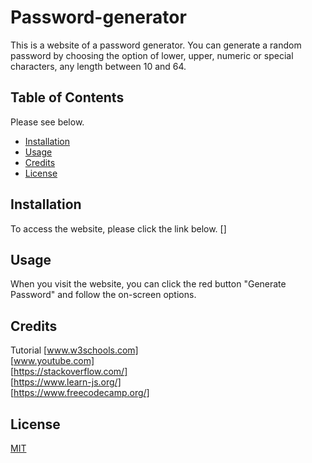 # Password-generator


This is a website of a password generator. You can generate a random password by choosing the option of lower, upper, numeric or special characters, any length between 10 and 64.
## Table of Contents 

Please see below.
- [Installation](#installation)
- [Usage](#usage)
- [Credits](#credits)
- [License](#license)


## Installation
To access the website, please click the link below. 
[]

## Usage
When you visit the website, you can click the red button "Generate Password" and follow the on-screen options.

## Credits
Tutorial [www.w3schools.com]<br>
         [www.youtube.com]<br>
         [https://stackoverflow.com/]<br> 
         [https://www.learn-js.org/]<br>
         [https://www.freecodecamp.org/]<br>

## License

[MIT](https://choosealicense.com/licenses/mit/)